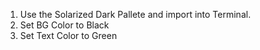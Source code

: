 1. Use the Solarized Dark Pallete and import into Terminal.
2. Set BG Color to Black
3. Set Text Color to Green

